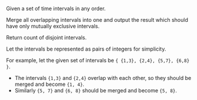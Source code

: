 Given a set of time intervals in any order.

Merge all overlapping intervals into one and output the result which should have only mutually exclusive intervals.

Return count of disjoint intervals.

Let the intervals be represented as pairs of integers for simplicity.

For example, let the given set of intervals be `{ {1,3}, {2,4}, {5,7}, {6,8} }`.
- The intervals `{1,3}` and `{2,4}` overlap with each other, so they should be merged and become `{1, 4}`.
- Similarly `{5, 7}` and `{6, 8}` should be merged and become `{5, 8}`.

